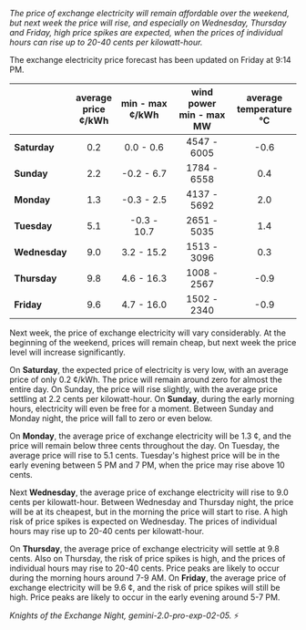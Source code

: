 *The price of exchange electricity will remain affordable over the weekend, but next week the price will rise, and especially on Wednesday, Thursday and Friday, high price spikes are expected, when the prices of individual hours can rise up to 20-40 cents per kilowatt-hour.*

The exchange electricity price forecast has been updated on Friday at 9:14 PM.

|    | average<br>price<br>¢/kWh | min - max<br>¢/kWh | wind power<br>min - max<br>MW | average<br>temperature<br>°C |
|:---|:---:|:---:|:---:|:---:|
| **Saturday**  | 0.2 | 0.0 - 0.6  | 4547 - 6005 | -0.6 |
| **Sunday** | 2.2 | -0.2 - 6.7 | 1784 - 6558 |  0.4 |
| **Monday** | 1.3 | -0.3 - 2.5 | 4137 - 5692 |  2.0 |
| **Tuesday**   | 5.1 | -0.3 - 10.7   | 2651 - 5035 |  1.4 |
| **Wednesday**| 9.0 | 3.2 - 15.2   | 1513 - 3096 |  0.3 |
| **Thursday**   | 9.8 | 4.6 - 16.3   | 1008 - 2567 | -0.9 |
| **Friday**  | 9.6 | 4.7 - 16.0   | 1502 - 2340 | -0.9 |

Next week, the price of exchange electricity will vary considerably. At the beginning of the weekend, prices will remain cheap, but next week the price level will increase significantly.

On **Saturday**, the expected price of electricity is very low, with an average price of only 0.2 ¢/kWh. The price will remain around zero for almost the entire day. On Sunday, the price will rise slightly, with the average price settling at 2.2 cents per kilowatt-hour. On **Sunday**, during the early morning hours, electricity will even be free for a moment. Between Sunday and Monday night, the price will fall to zero or even below.

On **Monday**, the average price of exchange electricity will be 1.3 ¢, and the price will remain below three cents throughout the day. On Tuesday, the average price will rise to 5.1 cents. Tuesday's highest price will be in the early evening between 5 PM and 7 PM, when the price may rise above 10 cents.

Next **Wednesday**, the average price of exchange electricity will rise to 9.0 cents per kilowatt-hour. Between Wednesday and Thursday night, the price will be at its cheapest, but in the morning the price will start to rise. A high risk of price spikes is expected on Wednesday. The prices of individual hours may rise up to 20-40 cents per kilowatt-hour.

On **Thursday**, the average price of exchange electricity will settle at 9.8 cents. Also on Thursday, the risk of price spikes is high, and the prices of individual hours may rise to 20-40 cents. Price peaks are likely to occur during the morning hours around 7-9 AM. On **Friday**, the average price of exchange electricity will be 9.6 ¢, and the risk of price spikes will still be high. Price peaks are likely to occur in the early evening around 5-7 PM.

*Knights of the Exchange Night, gemini-2.0-pro-exp-02-05.* ⚡️

